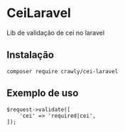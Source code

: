 # CeiLaravel
Lib de validação de cei no laravel

## Instalação
```
composer require crawly/cei-laravel
```

## Exemplo de uso
```
$request->validate([
    'cei' => 'required|cei',
]);
```
